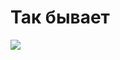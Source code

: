 <html>
  <head>
     <link href="index.css" rel="stylesheet" type="text/css">
  </head>
<body>
  <h1>Так бывает</h1>   
  <img src="https://www.sunhome.ru/i/wallpapers/163/alberta-banf-kanada.1920x1200.jpg"/>
  </body>
</html>
